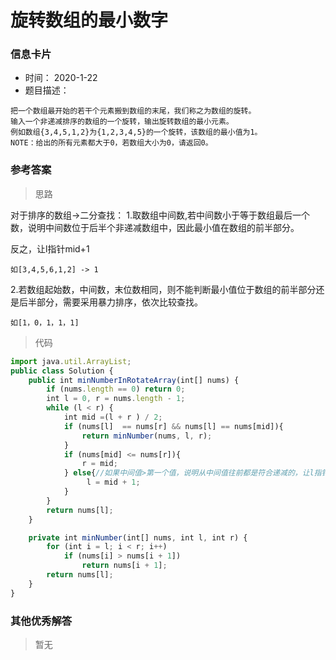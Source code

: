 # 旋转数组的最小数字 

### 信息卡片 

- 时间： 2020-1-22
- 题目描述：

```
把一个数组最开始的若干个元素搬到数组的末尾，我们称之为数组的旋转。
输入一个非递减排序的数组的一个旋转，输出旋转数组的最小元素。
例如数组{3,4,5,1,2}为{1,2,3,4,5}的一个旋转，该数组的最小值为1。
NOTE：给出的所有元素都大于0，若数组大小为0，请返回0。
```



### 参考答案

> 思路

对于排序的数组->二分查找：
1.取数组中间数,若中间数小于等于数组最后一个数，说明中间数位于后半个非递减数组中，因此最小值在数组的前半部分。

反之，让l指针mid+1

`如[3,4,5,6,1,2] -> 1`



2.若数组起始数，中间数，末位数相同，则不能判断最小值位于数组的前半部分还是后半部分，需要采用暴力排序，依次比较查找。

`如[1，0，1，1，1]`




> 代码

```js
import java.util.ArrayList;
public class Solution {
    public int minNumberInRotateArray(int[] nums) {
        if (nums.length == 0) return 0;
        int l = 0, r = nums.length - 1;
        while (l < r) {
            int mid =(l + r ) / 2;
            if (nums[l]  == nums[r] && nums[l] == nums[mid]){
                return minNumber(nums, l, r);
            }
            if (nums[mid] <= nums[r]){
                r = mid;
            } else{//如果中间值>第一个值，说明从中间值往前都是符合递减的，让l指针mid+1
                 l = mid + 1;
            }
        }
        return nums[l];
    }

    private int minNumber(int[] nums, int l, int r) {
        for (int i = l; i < r; i++)
            if (nums[i] > nums[i + 1])
                return nums[i + 1];
        return nums[l];
    }
}
```







### 其他优秀解答 

> 暂无
